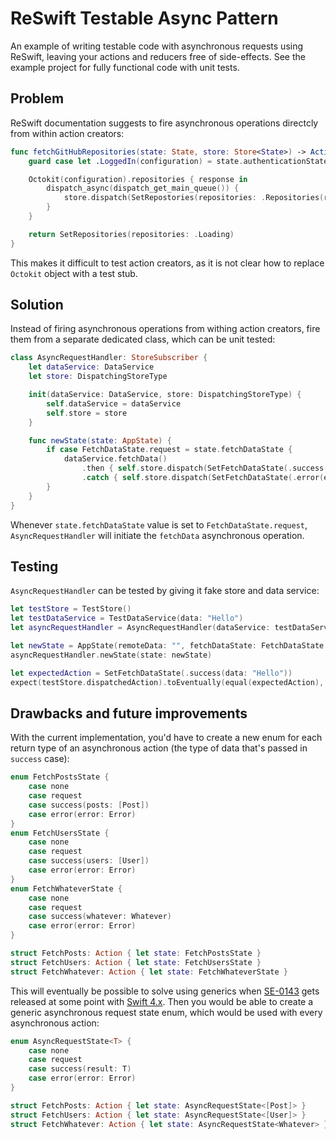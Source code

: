 # ReSwift Testable Async Pattern
An example of writing testable code with asynchronous requests using ReSwift, leaving your actions and reducers free of side-effects. See the example project for fully functional code with unit tests.

## Problem
ReSwift documentation suggests to fire asynchronous operations directcly from within action creators:

```swift
func fetchGitHubRepositories(state: State, store: Store<State>) -> Action? {
    guard case let .LoggedIn(configuration) = state.authenticationState.loggedInState  else { return nil }

    Octokit(configuration).repositories { response in
        dispatch_async(dispatch_get_main_queue()) {
            store.dispatch(SetRepostories(repositories: .Repositories(response)))
        }
    }

    return SetRepositories(repositories: .Loading)
}
```

This makes it difficult to test action creators, as it is not clear how to replace `Octokit` object with a test stub.

## Solution
Instead of firing asynchronous operations from withing action creators, fire them from a separate dedicated class, which can be unit tested:

```swift
class AsyncRequestHandler: StoreSubscriber {
    let dataService: DataService
    let store: DispatchingStoreType

    init(dataService: DataService, store: DispatchingStoreType) {
        self.dataService = dataService
        self.store = store
    }

    func newState(state: AppState) {
        if case FetchDataState.request = state.fetchDataState {
            dataService.fetchData()
                .then { self.store.dispatch(SetFetchDataState(.success(data: $0))) }
                .catch { self.store.dispatch(SetFetchDataState(.error(error: $0))) }
        }
    }
}
```

Whenever `state.fetchDataState` value is set to `FetchDataState.request`, `AsyncRequestHandler` will initiate the `fetchData` asynchronous operation.

## Testing
`AsyncRequestHandler` can be tested by giving it fake store and data service:
```swift
let testStore = TestStore()
let testDataService = TestDataService(data: "Hello")
let asyncRequestHandler = AsyncRequestHandler(dataService: testDataService, store: testStore)

let newState = AppState(remoteData: "", fetchDataState: FetchDataState.request)
asyncRequestHandler.newState(state: newState)

let expectedAction = SetFetchDataState(.success(data: "Hello"))
expect(testStore.dispatchedAction).toEventually(equal(expectedAction), timeout: 1)
```

## Drawbacks and future improvements
With the current implementation, you'd have to create a new enum for each return type of an asynchronous action (the type of data that's passed in `success` case):

```swift
enum FetchPostsState {
    case none
    case request
    case success(posts: [Post])
    case error(error: Error)
}
enum FetchUsersState {
    case none
    case request
    case success(users: [User])
    case error(error: Error)
}
enum FetchWhateverState {
    case none
    case request
    case success(whatever: Whatever)
    case error(error: Error)
}

struct FetchPosts: Action { let state: FetchPostsState }
struct FetchUsers: Action { let state: FetchUsersState }
struct FetchWhatever: Action { let state: FetchWhateverState }
```

This will eventually be possible to solve using generics when [SE-0143](https://github.com/apple/swift-evolution/blob/master/proposals/0143-conditional-conformances.md) gets released at some point with [Swift 4.x](https://twitter.com/jckarter/status/872211469856722944). Then you would be able to create a generic asynchronous request state enum, which would be used with every asynchronous action:

```swift
enum AsyncRequestState<T> {
    case none
    case request
    case success(result: T)
    case error(error: Error)
}

struct FetchPosts: Action { let state: AsyncRequestState<[Post]> }
struct FetchUsers: Action { let state: AsyncRequestState<[User]> }
struct FetchWhatever: Action { let state: AsyncRequestState<Whatever> }
```
